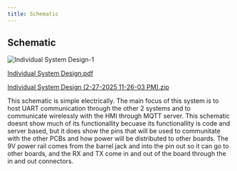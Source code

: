 ```yaml
---
title: Schematic
---
```


## Schematic

![Individual System Design-1](https://github.com/user-attachments/assets/f7f5cc77-33e0-4d5a-a652-4ba3bf94457b)

[Individual System Design.pdf](https://github.com/user-attachments/files/19023196/Individual.System.Design.pdf)

[Individual System Design (2-27-2025 11-26-03 PM).zip](https://github.com/user-attachments/files/19023201/Individual.System.Design.2-27-2025.11-26-03.PM.zip)

This schematic is simple electrically. The main focus of this system is to host UART communication through the other 2 systems and to communicate wirelessly with the HMI through MQTT server. This schematic doesnt show much of its functionallity becuase its functionallity is code and server based, but it does show the pins that will be used to communitate with the other PCBs and how power will be distributed to other boards. The 9V power rail comes from the barrel jack and into the pin out so it can go to other boards, and the RX and TX come in and out of the board through the in and out connectors.
